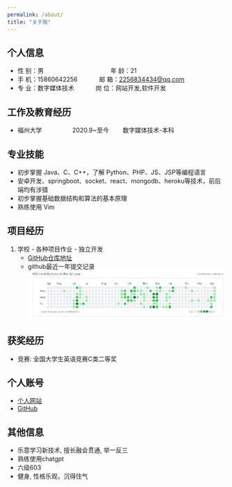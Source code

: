```yaml
---
permalink: /about/
title: "关于我"
---
```


## 个人信息 

* 性 别：男&emsp;&emsp;&emsp;&emsp;&emsp;&emsp;&emsp;&emsp;&emsp;&emsp;&emsp;年 龄：21  
* 手 机：15860642256 &emsp;&emsp;&emsp;  邮 箱：2256834434@qq.com    
* 专 业：数字媒体技术 &emsp;&emsp;&emsp; 岗 位：网站开发,软件开发

## 工作及教育经历

* 福州大学&emsp;&emsp;&emsp;&emsp;&emsp;2020.9~至今&emsp;&emsp; 数字媒体技术-本科  

## 专业技能

* 初步掌握 Java、C、C++，了解 Python、PHP、JS、JSP等编程语言
* 安卓开发、springboot、socket、react、mongodb、heroku等技术，前后端均有涉猎
* 初步掌握基础数据结构和算法的基本原理
* 熟练使用 Vim

## 项目经历

1. 学校 - 各种项目作业 - 独立开发   
    * [GitHub仓库地址](https://github.com/wadeoo?tab=repositories)
    * github最近一年提交记录
    ![commitHistory](../assets/img/commit.png)

## 获奖经历

* 竞赛: 全国大学生英语竞赛C类二等奖

## 个人账号 

* [个人网站](https://wadeoo.github.io/)
* [GitHub](https://github.com/wadeoo)

## 其他信息 

* 乐意学习新技术, 擅长融会贯通, 举一反三
* 熟练使用chatgpt
* 六级603
* 健身, 性格乐观，沉得住气 